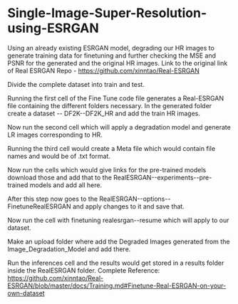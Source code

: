 # Single-Image-Super-Resolution-using-ESRGAN
Using an already existing ESRGAN model, degrading our HR images to generate training data for finetuning and further checking the MSE and PSNR for the generated and the original HR images. Link to the original link of Real ESRGAN Repo - https://github.com/xinntao/Real-ESRGAN

Divide the complete dataset into train and test. 

Running the first cell of the Fine Tune code file generates a Real-ESRGAN file containing the different folders necessary. In the generated folder create a dataset -- DF2K--DF2K_HR and add the train HR images.

Now run the second cell which will apply a degradation model and generate LR images corresponding to HR.

Running the third cell would create a Meta file which would contain file names and would be of .txt format.

Now run the cells which would give links for the pre-trained models download those and add that to the RealESRGAN--experiments--pre-trained models and add all here.

After this step now goes to the RealESRGAN--options--FinetuneRealESRGAN and apply changes to it and save that.

Now run the cell with finetuning realesrgan--resume which will apply to our dataset.

Make an upload folder where add the Degraded Images generated from the Image_Degradation_Model and add there.

Run the inferences cell and the results would get stored in a results folder inside the RealESRGAN folder.
Complete Reference: https://github.com/xinntao/Real-ESRGAN/blob/master/docs/Training.md#Finetune-Real-ESRGAN-on-your-own-dataset
